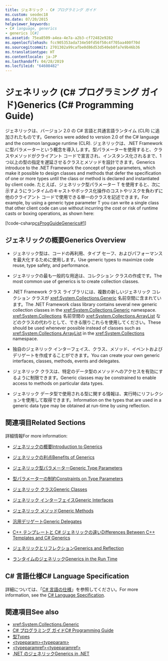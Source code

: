 ```yaml
---
title: ジェネリック - C# プログラミング ガイド
ms.custom: seodec18
ms.date: 07/20/2015
helpviewer_keywords:
- C# language, generics
- generics [C#]
ms.assetid: 75ea8509-a4ea-4e7a-a2b3-cf72482e9282
ms.openlocfilehash: fcc905353ada734e50fd56f50c4f705aa400f70d
ms.sourcegitcommit: 2701302a99cafbe0d86d53d540eb0fa7e9b46b36
ms.translationtype: HT
ms.contentlocale: ja-JP
ms.lasthandoff: 04/28/2019
ms.locfileid: "64608482"
---
```

# <a name="generics-c-programming-guide"></a><span data-ttu-id="5d585-102">ジェネリック (C# プログラミング ガイド)</span><span class="sxs-lookup"><span data-stu-id="5d585-102">Generics (C# Programming Guide)</span></span>
<span data-ttu-id="5d585-103">ジェネリックは、バージョン 2.0 の C# 言語と共通言語ランタイム (CLR) に追加されたものです。</span><span class="sxs-lookup"><span data-stu-id="5d585-103">Generics were added to version 2.0 of the C# language and the common language runtime (CLR).</span></span> <span data-ttu-id="5d585-104">ジェネリックは、.NET Framework に型パラメーターという概念を導入します。型パラメーターを使用すると、クラスやメソッドがクライアント コードで宣言され、インスタンス化されるまで、1 つ以上の型の指定を遅延させるクラスとメソッドを設計できます。</span><span class="sxs-lookup"><span data-stu-id="5d585-104">Generics introduce to the .NET Framework the concept of type parameters, which make it possible to design classes and methods that defer the specification of one or more types until the class or method is declared and instantiated by client code.</span></span> <span data-ttu-id="5d585-105">たとえば、ジェネリック型パラメーター T を使用すると、次に示すようにランタイムのキャストやボックス化操作のコストやリスクを負わずに他のクライアント コードで使用できる単一のクラスを記述できます。</span><span class="sxs-lookup"><span data-stu-id="5d585-105">For example, by using a generic type parameter T you can write a single class that other client code can use without incurring the cost or risk of runtime casts or boxing operations, as shown here:</span></span>  
  
 [!code-csharp[csProgGuideGenerics#1](~/samples/snippets/csharp/VS_Snippets_VBCSharp/csProgGuideGenerics/CS/Generics.cs#1)]  
  
## <a name="generics-overview"></a><span data-ttu-id="5d585-106">ジェネリックの概要</span><span class="sxs-lookup"><span data-stu-id="5d585-106">Generics Overview</span></span>  
  
- <span data-ttu-id="5d585-107">ジェネリック型は、コードの再利用、タイプ セーフ、およびパフォーマンスを最大化するために使用します。</span><span class="sxs-lookup"><span data-stu-id="5d585-107">Use generic types to maximize code reuse, type safety, and performance.</span></span>  
  
- <span data-ttu-id="5d585-108">ジェネリックの最も一般的な用途は、コレクション クラスの作成です。</span><span class="sxs-lookup"><span data-stu-id="5d585-108">The most common use of generics is to create collection classes.</span></span>  
  
- <span data-ttu-id="5d585-109">.NET Framework クラス ライブラリには、複数の新しいジェネリック コレクション クラスが <xref:System.Collections.Generic> 名前空間に含まれています。</span><span class="sxs-lookup"><span data-stu-id="5d585-109">The .NET Framework class library contains several new generic collection classes in the <xref:System.Collections.Generic> namespace.</span></span> <span data-ttu-id="5d585-110"><xref:System.Collections> 名前空間の <xref:System.Collections.ArrayList> などのクラスの代わりとして、できる限りこれらを使用してください。</span><span class="sxs-lookup"><span data-stu-id="5d585-110">These should be used whenever possible instead of classes such as <xref:System.Collections.ArrayList> in the <xref:System.Collections> namespace.</span></span>  
  
- <span data-ttu-id="5d585-111">独自のジェネリック インターフェイス、クラス、メソッド、イベントおよびデリゲートを作成することができます。</span><span class="sxs-lookup"><span data-stu-id="5d585-111">You can create your own generic interfaces, classes, methods, events and delegates.</span></span>  
  
- <span data-ttu-id="5d585-112">ジェネリック クラスは、特定のデータ型のメソッドへのアクセスを有効にするように制限できます。</span><span class="sxs-lookup"><span data-stu-id="5d585-112">Generic classes may be constrained to enable access to methods on particular data types.</span></span>  
  
- <span data-ttu-id="5d585-113">ジェネリック データ型で使用される型に関する情報は、実行時にリフレクションを使用して取得できます。</span><span class="sxs-lookup"><span data-stu-id="5d585-113">Information on the types that are used in a generic data type may be obtained at run-time by using reflection.</span></span>  
  
## <a name="related-sections"></a><span data-ttu-id="5d585-114">関連項目</span><span class="sxs-lookup"><span data-stu-id="5d585-114">Related Sections</span></span>  
 <span data-ttu-id="5d585-115">詳細情報</span><span class="sxs-lookup"><span data-stu-id="5d585-115">For more information:</span></span>  
  
- [<span data-ttu-id="5d585-116">ジェネリックの概要</span><span class="sxs-lookup"><span data-stu-id="5d585-116">Introduction to Generics</span></span>](../../../csharp/programming-guide/generics/introduction-to-generics.md)  
  
- [<span data-ttu-id="5d585-117">ジェネリックの利点</span><span class="sxs-lookup"><span data-stu-id="5d585-117">Benefits of Generics</span></span>](../../../csharp/programming-guide/generics/benefits-of-generics.md)  
  
- [<span data-ttu-id="5d585-118">ジェネリック型パラメーター</span><span class="sxs-lookup"><span data-stu-id="5d585-118">Generic Type Parameters</span></span>](../../../csharp/programming-guide/generics/generic-type-parameters.md)  
  
- [<span data-ttu-id="5d585-119">型パラメーターの制約</span><span class="sxs-lookup"><span data-stu-id="5d585-119">Constraints on Type Parameters</span></span>](../../../csharp/programming-guide/generics/constraints-on-type-parameters.md)  
  
- [<span data-ttu-id="5d585-120">ジェネリック クラス</span><span class="sxs-lookup"><span data-stu-id="5d585-120">Generic Classes</span></span>](../../../csharp/programming-guide/generics/generic-classes.md)  
  
- [<span data-ttu-id="5d585-121">ジェネリック インターフェイス</span><span class="sxs-lookup"><span data-stu-id="5d585-121">Generic Interfaces</span></span>](../../../csharp/programming-guide/generics/generic-interfaces.md)  
  
- [<span data-ttu-id="5d585-122">ジェネリック メソッド</span><span class="sxs-lookup"><span data-stu-id="5d585-122">Generic Methods</span></span>](../../../csharp/programming-guide/generics/generic-methods.md)  
  
- [<span data-ttu-id="5d585-123">汎用デリゲート</span><span class="sxs-lookup"><span data-stu-id="5d585-123">Generic Delegates</span></span>](../../../csharp/programming-guide/generics/generic-delegates.md)  
  
- [<span data-ttu-id="5d585-124">C++ テンプレートと C# ジェネリックの違い</span><span class="sxs-lookup"><span data-stu-id="5d585-124">Differences Between C++ Templates and C# Generics</span></span>](../../../csharp/programming-guide/generics/differences-between-cpp-templates-and-csharp-generics.md)  
  
- [<span data-ttu-id="5d585-125">ジェネリックとリフレクション</span><span class="sxs-lookup"><span data-stu-id="5d585-125">Generics and Reflection</span></span>](../../../csharp/programming-guide/generics/generics-and-reflection.md)  
  
- [<span data-ttu-id="5d585-126">ランタイムのジェネリック</span><span class="sxs-lookup"><span data-stu-id="5d585-126">Generics in the Run Time</span></span>](../../../csharp/programming-guide/generics/generics-in-the-run-time.md)  
  
## <a name="c-language-specification"></a><span data-ttu-id="5d585-127">C# 言語仕様</span><span class="sxs-lookup"><span data-stu-id="5d585-127">C# Language Specification</span></span>  
 <span data-ttu-id="5d585-128">詳細については、「[C# 言語の仕様](~/_csharplang/spec/types.md#constructed-types)」を参照してください。</span><span class="sxs-lookup"><span data-stu-id="5d585-128">For more information, see the [C# Language Specification](~/_csharplang/spec/types.md#constructed-types).</span></span>  
  
## <a name="see-also"></a><span data-ttu-id="5d585-129">関連項目</span><span class="sxs-lookup"><span data-stu-id="5d585-129">See also</span></span>

- <xref:System.Collections.Generic>
- [<span data-ttu-id="5d585-130">C# プログラミング ガイド</span><span class="sxs-lookup"><span data-stu-id="5d585-130">C# Programming Guide</span></span>](../../../csharp/programming-guide/index.md)
- [<span data-ttu-id="5d585-131">型</span><span class="sxs-lookup"><span data-stu-id="5d585-131">Types</span></span>](../../../csharp/programming-guide/types/index.md)
- [<span data-ttu-id="5d585-132">\<typeparam></span><span class="sxs-lookup"><span data-stu-id="5d585-132">\<typeparam></span></span>](../../../csharp/programming-guide/xmldoc/typeparam.md)
- [<span data-ttu-id="5d585-133">\<typeparamref></span><span class="sxs-lookup"><span data-stu-id="5d585-133">\<typeparamref></span></span>](../../../csharp/programming-guide/xmldoc/typeparamref.md)
- [<span data-ttu-id="5d585-134">.NET のジェネリック</span><span class="sxs-lookup"><span data-stu-id="5d585-134">Generics in .NET</span></span>](../../../standard/generics/index.md)
